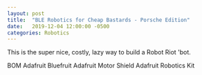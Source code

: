 ```yaml
---
layout: post
title:  "BLE Robotics for Cheap Bastards - Porsche Edition"
date:   2019-12-04 12:00:00 -0500
categories: Robotics
---
```


This is the super nice, costly, lazy way to build a Robot Riot 'bot.

BOM
Adafruit Bluefruit
Adafruit Motor Shield
Adafruit Robotics Kit
